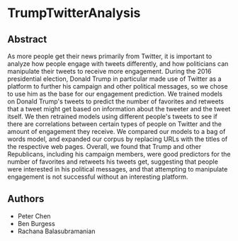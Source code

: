# TrumpTwitterAnalysis

Abstract
-----------------------------------

As more people get their news primarily from Twitter, it is important to analyze how people engage with tweets differently, and how politicians can manipulate their tweets to receive more engagement. During the 2016 presidential election, Donald Trump in particular made use of Twitter as a platform to further his campaign and other political messages, so we chose to use him as the base for our engagement prediction. We trained models on Donald Trump's tweets to predict the number of favorites and retweets that a tweet might get based on information about the tweeter and the tweet itself. We then retrained models using different people's tweets to see if there are correlations between certain types of people on Twitter and the amount of engagement they receive. We compared our models to a bag of words model, and expanded our corpus by replacing URLs with the titles of the respective web pages. Overall, we found that Trump and other Republicans, including his campaign members, were good predictors for the number of favorites and retweets his tweets get, suggesting that people were interested in his political messages, and that attempting to manipulate engagement is not successful without an interesting platform.

Authors
-----------------------------------
- Peter Chen
- Ben Burgess
- Rachana Balasubramanian